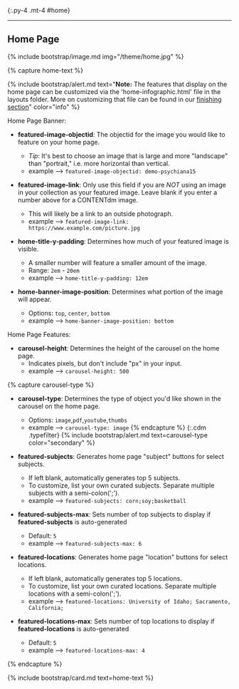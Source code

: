 {:.py-4 .mt-4 #home}
***

## Home Page

{% include bootstrap/image.md img="/theme/home.jpg" %}

{% capture home-text %}

{% include bootstrap/alert.md text="**Note:** The features that display on the home page can be customized via the 'home-infographic.html' file in the layouts folder. More on customizing that file can be found in our [finishing section](finishing.html#home)" color="info" %} 

Home Page Banner:

- **featured-image-objectid**: The objectid for the image you would like to feature on your home page. 
	- *Tip*: It's best to choose an image that is large and more "landscape" than "portrait," i.e. more horizontal than vertical. 
	- example --> `featured-image-objectid: demo-psychiana15`

- **featured-image-link**: Only use this field if you are *NOT* using an image in your collection as your featured image. Leave blank if you enter a number above for a CONTENTdm image. 
	- This will likely be a link to an outside photograph.
	- example --> `featured-image-link: https://www.example.com/picture.jpg`

- **home-title-y-padding**: Determines how much of your featured image is visible. 
	- A smaller number will feature a smaller amount of the image.
	- Range: `2em` - `20em`
	- example --> `home-title-y-padding: 12em`

- **home-banner-image-position**: Determines what portion of the image will appear. 
	- Options: `top`, `center`, `bottom`
	- example --> `home-banner-image-position: bottom`

Home Page Features:

- **carousel-height**: Determines the height of the carousel on the home page.
	- Indicates pixels, but don't include "px" in your input.
	- example --> `carousel-height: 500`

{% capture carousel-type %}
- **carousel-type**: Determines the type of object you'd like shown in the carousel on the home page.
	- Options: `image`,`pdf`,`youtube`,`thumbs`
	- example --> `carousel-type: image`
{% endcapture %}
{:.cdm .typefilter}
{% include bootstrap/alert.md text=carousel-type color="secondary" %}

- **featured-subjects**: Generates home page "subject" buttons for select subjects.
	- If left blank, automatically generates top 5 subjects. 
	- To customize, list your own curated subjects. Separate multiple subjects with a semi-colon(';'). 
	- example --> `featured-subjects: corn;soy;basketball`

- **featured-subjects-max**: Sets number of top subjects to display if **featured-subjects** is auto-generated
	- Default: `5`
	- example --> `featured-subjects-max: 6`

- **featured-locations**: Generates home page "location" buttons for select locations.
	- If left blank, automatically generates top 5 locations. 
	- To customize, list your own curated locations. Separate multiple locations with a semi-colon(';'). 
	- example --> `featured-locations: University of Idaho; Sacramento, California;`

- **featured-locations-max**: Sets number of top locations to display if **featured-locations** is auto-generated
	- Default: `5`
	- example --> `featured-locations-max: 4`

{% endcapture %}

{% include bootstrap/card.md text=home-text %}